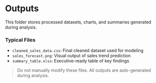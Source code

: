 # Outputs

This folder stores processed datasets, charts, and summaries generated during analysis.

### Typical Files
- `cleaned_sales_data.csv`: Final cleaned dataset used for modeling
- `sales_forecast.png`: Visual output of sales trend prediction
- `summary_table.xlsx`: Executive-ready table of key findings

> Do not manually modify these files. All outputs are auto-generated during analysis.
